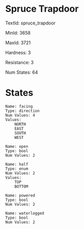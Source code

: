 # Spruce Trapdoor

TextId: spruce_trapdoor

MinId: 3658

MaxId: 3721

Hardness: 3

Resistance: 3


Num States: 64

# States
```
Name: facing
Type: direction
Num Values: 4
Values:
    NORTH
    EAST
    SOUTH
    WEST

Name: open
Type: bool
Num Values: 2

Name: half
Type: enum
Num Values: 2
Values:
    TOP
    BOTTOM

Name: powered
Type: bool
Num Values: 2

Name: waterlogged
Type: bool
Num Values: 2
```